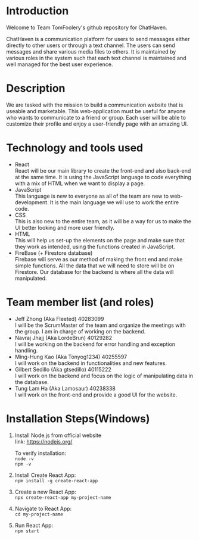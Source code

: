 # Introduction

Welcome to Team TomFoolery's github repository for ChatHaven.

ChatHaven is a communication platform for users to send messages either directly to other users or through a text channel. The users can send messages and share various media files to others. It is maintained by various roles in the system such that each text channel is maintained and well managed for the best user experience.

# Description
We are tasked with the mission to build a communication website that is useable and marketable. This web-application must be useful for anyone who wants to communicate to a friend or group. Each user will be able to customize their profile and enjoy a user-friendly page with an amazing UI.
# Technology and tools used

- React <br>
React will be our main library to create the front-end and also back-end at the same time. It is using the JavaScript language to code everything with a mix of HTML when we want to display a page. <br/>
- JavaScript <br/>
This language is new to everyone as all of the team are new to web-development. It is the main language we will use to work the entire code. <br/>
- CSS <br/>
This is also new to the entire team, as it will be a way for us to make the UI better looking and more user friendly. <br/>
- HTML <br/>
This will help us set-up the elements on the page and make sure that they work as intended, using the functions created in JavaScript. <br/>
- FireBase (+ Firestore database) <br/>
Firebase will serve as our method of making the front end and make simple functions. All the data that we will need to store will be on Firestore. Our database for the backend is where all the data will manipulated. <br/>

# Team member list (and roles)

- Jeff Zhong (Aka Fleeted) 40283099<br/>
      I will be the ScrumMaster of the team and organize the meetings with the group. I am in charge of working on the backend.<br/>
- Navraj Jhajj (Aka LordeBrun) 40129282<br/>
      I will be working on the backend for error handling and exception handling.<br/>
- Ming-Hung Kao (Aka Tonyog1234) 40255597<br/>
      I will work on the backend in functionalities and new features.<br/>
- Gilbert Sedillo (Aka gtsedillo) 40115222<br/>
      I will work on the backend and focus on the logic of manipulating data in the database.<br/>
- Tung Lam Ha (Aka Lamosaur) 40238338<br/>
      I will work on the front-end and provide a good UI for the website.<br/>


# Installation Steps(Windows)

1. Install Node.js from official website<br/>
   link: https://nodejs.org/ <br/>

   To verify installation: <br/>
   `node -v`<br/>
   `npm -v`<br/>

2.  Install Create React App:<br/>
    `npm install -g create-react-app`<br/>

3. Create a new React App:<br/>
    `npx create-react-app my-project-name`<br/>

4.  Navigate to React App:<br/>
    `cd my-project-name`<br/>

5. Run React App:<br/>
    `npm start`<br/>
